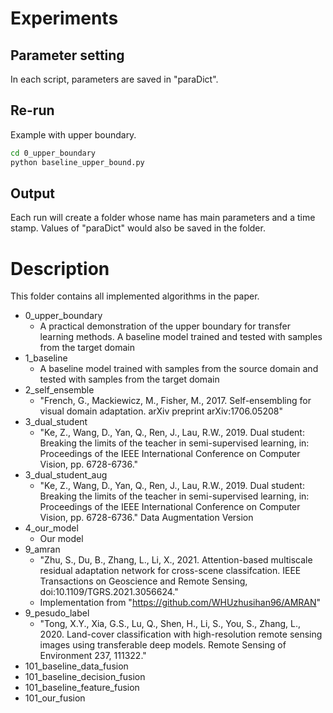 # Experiments
## Parameter setting
In each script, parameters are saved in "paraDict".
## Re-run
Example with upper boundary.
```bash
cd 0_upper_boundary
python baseline_upper_bound.py
```
## Output
Each run will create a folder whose name has main parameters and a time stamp. Values of "paraDict" would also be saved in the folder.

# Description
This folder contains all implemented algorithms in the paper.
* 0_upper_boundary
  - A practical demonstration of the upper boundary for transfer learning methods. A baseline model trained and tested with samples from the target domain
* 1_baseline
  - A baseline model trained with samples from the source domain and tested with samples from the target domain
* 2_self_ensemble
  - "French, G., Mackiewicz, M., Fisher, M., 2017. Self-ensembling for visual domain adaptation. arXiv preprint arXiv:1706.05208"
* 3_dual_student
  - "Ke, Z., Wang, D., Yan, Q., Ren, J., Lau, R.W., 2019. Dual student: Breaking the limits of the teacher in semi-supervised learning, in: Proceedings of the IEEE International Conference on Computer Vision, pp. 6728-6736."
* 3_dual_student_aug
  - "Ke, Z., Wang, D., Yan, Q., Ren, J., Lau, R.W., 2019. Dual student: Breaking the limits of the teacher in semi-supervised learning, in: Proceedings of the IEEE International Conference on Computer Vision, pp. 6728-6736." Data Augmentation Version
* 4_our_model
  - Our model
* 9_amran
  - "Zhu, S., Du, B., Zhang, L., Li, X., 2021. Attention-based multiscale residual adaptation network for cross-scene classifcation. IEEE Transactions on Geoscience and Remote Sensing, doi:10.1109/TGRS.2021.3056624."
  - Implementation from "https://github.com/WHUzhusihan96/AMRAN"
* 9_pesudo_label
  - "Tong, X.Y., Xia, G.S., Lu, Q., Shen, H., Li, S., You, S., Zhang, L., 2020. Land-cover classification with high-resolution remote sensing images using transferable deep models. Remote Sensing of Environment 237, 111322."
* 101_baseline_data_fusion
* 101_baseline_decision_fusion
* 101_baseline_feature_fusion
* 101_our_fusion

